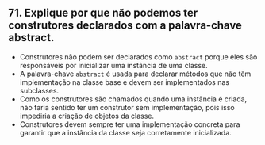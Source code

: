 ## 71. Explique por que não podemos ter construtores declarados com a palavra-chave abstract.
- Construtores não podem ser declarados como `abstract` porque eles são responsáveis por inicializar uma instância de uma classe. 
- A palavra-chave `abstract` é usada para declarar métodos que não têm implementação na classe base e devem ser implementados nas subclasses. 
- Como os construtores são chamados quando uma instância é criada, não faria sentido ter um construtor sem implementação, pois isso impediria a criação de objetos da classe. 
- Construtores devem sempre ter uma implementação concreta para garantir que a instância da classe seja corretamente inicializada.